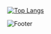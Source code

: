 [![Top Langs](https://github-readme-stats.vercel.app/api/top-langs/?username=artdumb)](https://github.com/artdumb/github-readme-stats)

![Footer](https://capsule-render.vercel.app/api?type=waving&color=auto&height=200&section=footer)
